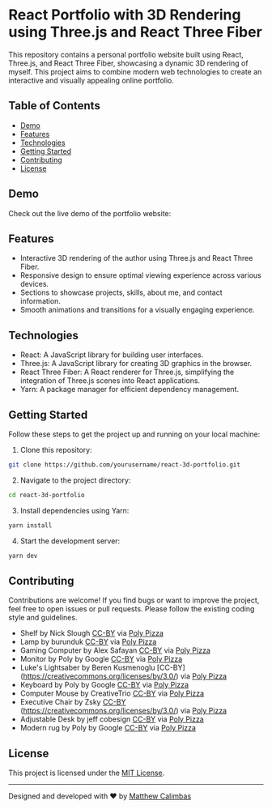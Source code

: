 # React Portfolio with 3D Rendering using Three.js and React Three Fiber

This repository contains a personal portfolio website built using React, Three.js, and React Three Fiber, showcasing a dynamic 3D rendering of myself. This project aims to combine modern web technologies to create an interactive and visually appealing online portfolio.

## Table of Contents

- [Demo](#demo)
- [Features](#features)
- [Technologies](#technologies)
- [Getting Started](#getting-started)
- [Contributing](#contributing)
- [License](#license)

## Demo

Check out the live demo of the portfolio website:

## Features

- Interactive 3D rendering of the author using Three.js and React Three Fiber.
- Responsive design to ensure optimal viewing experience across various devices.
- Sections to showcase projects, skills, about me, and contact information.
- Smooth animations and transitions for a visually engaging experience.

## Technologies

- React: A JavaScript library for building user interfaces.
- Three.js: A JavaScript library for creating 3D graphics in the browser.
- React Three Fiber: A React renderer for Three.js, simplifying the integration of Three.js scenes into React applications.
- Yarn: A package manager for efficient dependency management.

## Getting Started

Follow these steps to get the project up and running on your local machine:

1. Clone this repository:

```bash
git clone https://github.com/yourusername/react-3d-portfolio.git
```

2. Navigate to the project directory:

```bash
cd react-3d-portfolio
```

3. Install dependencies using Yarn:

```bash
yarn install
```

4. Start the development server:

```bash
yarn dev
```

## Contributing

Contributions are welcome! If you find bugs or want to improve the project, feel free to open issues or pull requests. Please follow the existing coding style and guidelines.

- Shelf by Nick Slough [CC-BY](https://creativecommons.org/licenses/by/3.0/) via [Poly Pizza](https://poly.pizza/m/Wtd7rX7DGl)
- Lamp by burunduk [CC-BY](https://creativecommons.org/licenses/by/3.0/) via [Poly Pizza](https://poly.pizza/m/OQ2HurCvOz)
- Gaming Computer by Alex Safayan [CC-BY](https://creativecommons.org/licenses/by/3.0/) via [Poly Pizza](https://poly.pizza/m/5cN7W4ufoII)
- Monitor by Poly by Google [CC-BY](https://creativecommons.org/licenses/by/3.0/) via [Poly Pizza](https://poly.pizza/m/e8cELDeDuTr)
- Luke's Lightsaber by Beren Kusmenoglu [CC-BY] (https://creativecommons.org/licenses/by/3.0/) via [Poly Pizza](https://poly.pizza/m/36AnCHRQmia)
- Keyboard by Poly by Google [CC-BY](https://creativecommons.org/licenses/by/3.0/) via [Poly Pizza](https://poly.pizza/m/3oFfQCSsUmQ)
- Computer Mouse by CreativeTrio [CC-BY](https://creativecommons.org/licenses/by/3.0/) via [Poly Pizza](https://poly.pizza/m/V2Ebx3pvo4)
- Executive Chair by Zsky [CC-BY](https://creativecommons.org/licenses/by/3.0/) (https://creativecommons.org/licenses/by/3.0/) via [Poly Pizza](https://poly.pizza/m/hW11P9DDXa)
- Adjustable Desk by jeff cobesign [CC-BY](https://creativecommons.org/licenses/by/3.0/) via [Poly Pizza](https://poly.pizza/m/7Z0bva7ec1s)
- Modern rug by Poly by Google [CC-BY](https://creativecommons.org/licenses/by/3.0/) via [Poly Pizza](https://poly.pizza/m/6acMdZwnCkQ)


## License

This project is licensed under the [MIT License](LICENSE).

---

Designed and developed with ❤️ by [Matthew Calimbas](https://www.mattcalimbas.com)